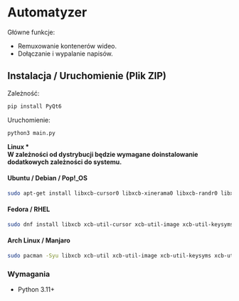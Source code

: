 # Automatyzer

Główne funkcje:
    <ul>
      <li>Remuxowanie kontenerów wideo.
      <li>Dołączanie i wypalanie napisów.
    </ul>

## Instalacja / Uruchomienie (Plik ZIP)

Zależność:
```bash
pip install PyQt6

```
Uruchomienie:
```bash
python3 main.py

```
<b>Linux * <br> W zależności od dystrybucji będzie wymagane doinstalowanie dodatkowych zależności do systemu.</B>

#### Ubuntu / Debian / Pop!_OS
```bash
sudo apt-get install libxcb-cursor0 libxcb-xinerama0 libxcb-randr0 libxcb-image0 libxcb-keysyms1 libxcb-render-util0 libxkbcommon-x11-0
```

#### Fedora / RHEL
```bash
sudo dnf install libxcb xcb-util-cursor xcb-util-image xcb-util-keysyms xcb-util-renderutil libxkbcommon-x11
```
#### Arch Linux / Manjaro
```bash
sudo pacman -Syu libxcb xcb-util xcb-util-image xcb-util-keysyms xcb-util-renderutil libxkbcommon-x11
```

### Wymagania
- Python  3.11+


